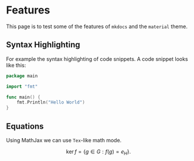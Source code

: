 # Features

This page is to test some of the features of `mkdocs` and the `material` theme.

## Syntax Highlighting

For example the syntax highlighting of code snippets.
A code snippet looks like this:

```go
package main

import "fmt"

func main() {
    fmt.Println("Hello World")
}
```

## Equations

Using MathJax we can use `Tex`-like math mode.

$$
\operatorname{ker} f=\{g\in G:f(g)=e_{H}\}{\mbox{.}}
$$
